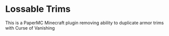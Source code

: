 # Lossable Trims

This is a PaperMC Minecraft plugin removing ability to duplicate armor trims with Curse of Vanishing
